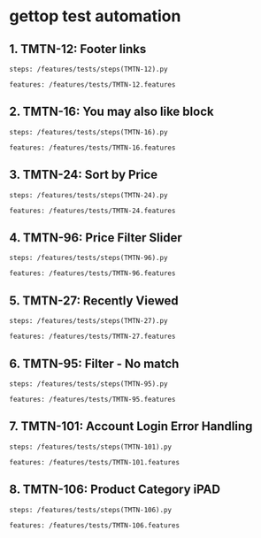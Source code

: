 # gettop test automation

## 1. TMTN-12: Footer links
```steps: /features/tests/steps(TMTN-12).py```

```features: /features/tests/TMTN-12.features```
   

## 2. TMTN-16: You may also like block
```steps: /features/tests/steps(TMTN-16).py```

```features: /features/tests/TMTN-16.features```


## 3. TMTN-24: Sort by Price
```steps: /features/tests/steps(TMTN-24).py```

```features: /features/tests/TMTN-24.features```


## 4. TMTN-96: Price Filter Slider
```steps: /features/tests/steps(TMTN-96).py```

```features: /features/tests/TMTN-96.features```


## 5. TMTN-27: Recently Viewed
```steps: /features/tests/steps(TMTN-27).py```

```features: /features/tests/TMTN-27.features```


## 6. TMTN-95: Filter - No match
```steps: /features/tests/steps(TMTN-95).py```

```features: /features/tests/TMTN-95.features```


## 7. TMTN-101: Account Login Error Handling
```steps: /features/tests/steps(TMTN-101).py```

```features: /features/tests/TMTN-101.features```


## 8. TMTN-106: Product Category iPAD
```steps: /features/tests/steps(TMTN-106).py```

```features: /features/tests/TMTN-106.features```
